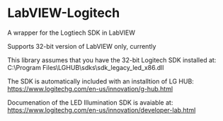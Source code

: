 # LabVIEW-Logitech
A wrapper for the Logtiech SDK in LabVIEW

Supports 32-bit version of LabVIEW only, currently

This library assumes that you have the 32-bit Logitech SDK installed at:
C:\Program Files\LGHUB\sdks\sdk_legacy_led_x86.dll

The SDK is automatically included with an installtion of LG HUB:
https://www.logitechg.com/en-us/innovation/g-hub.html

Documenation of the LED Illumination SDK is avaiable at:
https://www.logitechg.com/en-us/innovation/developer-lab.html
